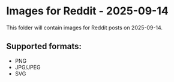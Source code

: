 # Images for Reddit - 2025-09-14

This folder will contain images for Reddit posts on 2025-09-14.

## Supported formats:
- PNG
- JPG/JPEG
- SVG
